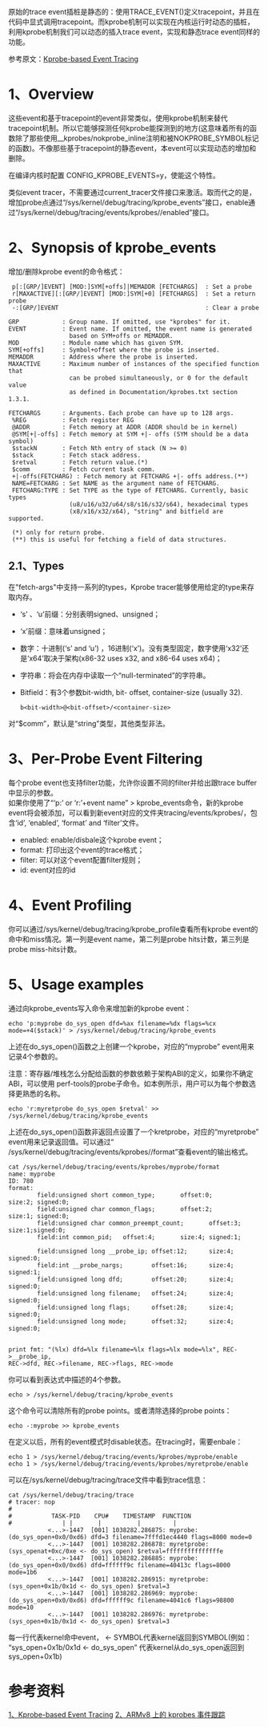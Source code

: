 
原始的trace event插桩是静态的：使用TRACE_EVENT()定义tracepoint，并且在代码中显式调用tracepoint。而kprobe机制可以实现在内核运行时动态的插桩，利用kprobe机制我们可以动态的插入trace event，实现和静态trace event同样的功能。

参考原文：[Kprobe-based Event Tracing](https://www.kernel.org/doc/html/latest/trace/kprobetrace.html)

# 1、Overview

这些event和基于tracepoint的event非常类似，使用kprobe机制来替代tracepoint机制。所以它能够探测任何kprobe能探测到的地方(这意味着所有的函数除了那些使用__kprobes/nokprobe_inline注明和被NOKPROBE_SYMBOL标记的函数)。不像那些基于tracepoint的静态event，本event可以实现动态的增加和删除。

在编译内核时配置 CONFIG_KPROBE_EVENTS=y，使能这个特性。

类似event tracer，不需要通过current_tracer文件接口来激活。取而代之的是，增加probe点通过“/sys/kernel/debug/tracing/kprobe_events”接口，enable通过“/sys/kernel/debug/tracing/events/kprobes/<EVENT>/enabled”接口。

# 2、Synopsis of kprobe_events

增加/删除kprobe event的命令格式：

```
 p[:[GRP/]EVENT] [MOD:]SYM[+offs]|MEMADDR [FETCHARGS]  : Set a probe
 r[MAXACTIVE][:[GRP/]EVENT] [MOD:]SYM[+0] [FETCHARGS]  : Set a return probe
 -:[GRP/]EVENT                                         : Clear a probe

GRP            : Group name. If omitted, use "kprobes" for it.
EVENT          : Event name. If omitted, the event name is generated
                 based on SYM+offs or MEMADDR.
MOD            : Module name which has given SYM.
SYM[+offs]     : Symbol+offset where the probe is inserted.
MEMADDR        : Address where the probe is inserted.
MAXACTIVE      : Maximum number of instances of the specified function that
                 can be probed simultaneously, or 0 for the default value
                 as defined in Documentation/kprobes.txt section 1.3.1.

FETCHARGS      : Arguments. Each probe can have up to 128 args.
 %REG          : Fetch register REG
 @ADDR         : Fetch memory at ADDR (ADDR should be in kernel)
 @SYM[+|-offs] : Fetch memory at SYM +|- offs (SYM should be a data symbol)
 $stackN       : Fetch Nth entry of stack (N >= 0)
 $stack        : Fetch stack address.
 $retval       : Fetch return value.(*)
 $comm         : Fetch current task comm.
 +|-offs(FETCHARG) : Fetch memory at FETCHARG +|- offs address.(**)
 NAME=FETCHARG : Set NAME as the argument name of FETCHARG.
 FETCHARG:TYPE : Set TYPE as the type of FETCHARG. Currently, basic types
                 (u8/u16/u32/u64/s8/s16/s32/s64), hexadecimal types
                 (x8/x16/x32/x64), "string" and bitfield are supported.

 (*) only for return probe.
 (**) this is useful for fetching a field of data structures.
```

## 2.1、Types

在"fetch-args"中支持一系列的types，Kprobe tracer能够使用给定的type来存取内存。

-  ‘s’ 、‘u’前缀：分别表明signed、unsigned；
-  ‘x’前缀：意味着unsigned；
-  数字：十进制(‘s’ and ‘u’) ，16进制(‘x’)。没有类型固定，数字使用‘x32’还是‘x64’取决于架构(x86-32 uses x32, and x86-64 uses x64)；
-  字符串：将会在内存中读取一个“null-terminated”的字符串。
-  Bitfield：有3个参数bit-width, bit- offset, container-size (usually 32).
    
    ```
    b<bit-width>@<bit-offset>/<container-size>
    ```

对“$comm”，默认是“string”类型，其他类型非法。

# 3、Per-Probe Event Filtering

每个probe event也支持filter功能，允许你设置不同的filter并给出跟trace buffer中显示的参数。  
如果你使用了“‘p:’ or ‘r:’+event name” > kprobe_events命令，新的kprobe event将会被添加，可以看到新event对应的文件夹tracing/events/kprobes/<EVENT>，包含‘id’, ‘enabled’, ‘format’ and ‘filter’文件。

- enabled: enable/disbale这个kprobe event；
- format: 打印出这个event的trace格式；
- filter: 可以对这个event配置filter规则；
- id: event对应的id

# 4、Event Profiling

你可以通过/sys/kernel/debug/tracing/kprobe_profile查看所有kprobe event的命中和miss情况。第一列是event name，第二列是probe hits计数，第三列是probe miss-hits计数。

# 5、Usage examples

通过向kprobe_events写入命令来增加新的kprobe event：

```
echo 'p:myprobe do_sys_open dfd=%ax filename=%dx flags=%cx mode=+4($stack)' > /sys/kernel/debug/tracing/kprobe_events
```
上述在do_sys_open()函数之上创建一个kprobe，对应的“myprobe” event用来记录4个参数的。

注意：寄存器/堆栈怎么分配给函数的参数依赖于架构ABI的定义，如果你不确定ABI，可以使用 perf-tools的probe子命令。如本例所示，用户可以为每个参数选择更熟悉的名称。

```
echo 'r:myretprobe do_sys_open $retval' >> /sys/kernel/debug/tracing/kprobe_events
```

上述在do_sys_open()函数非返回点设置了一个kretprobe，对应的“myretprobe” event用来记录返回值。可以通过“ /sys/kernel/debug/tracing/events/kprobes/<EVENT>/format”查看event的输出格式。

```
cat /sys/kernel/debug/tracing/events/kprobes/myprobe/format
name: myprobe
ID: 780
format:
        field:unsigned short common_type;       offset:0;       size:2; signed:0;
        field:unsigned char common_flags;       offset:2;       size:1; signed:0;
        field:unsigned char common_preempt_count;       offset:3; size:1;signed:0;
        field:int common_pid;   offset:4;       size:4; signed:1;

        field:unsigned long __probe_ip; offset:12;      size:4; signed:0;
        field:int __probe_nargs;        offset:16;      size:4; signed:1;
        field:unsigned long dfd;        offset:20;      size:4; signed:0;
        field:unsigned long filename;   offset:24;      size:4; signed:0;
        field:unsigned long flags;      offset:28;      size:4; signed:0;
        field:unsigned long mode;       offset:32;      size:4; signed:0;


print fmt: "(%lx) dfd=%lx filename=%lx flags=%lx mode=%lx", REC->__probe_ip,
REC->dfd, REC->filename, REC->flags, REC->mode
```

你可以看到表达式中描述的4个参数。

```
echo > /sys/kernel/debug/tracing/kprobe_events
```

这个命令可以清除所有的probe points。或者清除选择的probe points：

```
echo -:myprobe >> kprobe_events
```

在定义以后，所有的event模式时disable状态。在tracing时，需要enbale：

```
echo 1 > /sys/kernel/debug/tracing/events/kprobes/myprobe/enable
echo 1 > /sys/kernel/debug/tracing/events/kprobes/myretprobe/enable
```

可以在/sys/kernel/debug/tracing/trace文件中看到trace信息：

```
cat /sys/kernel/debug/tracing/trace
# tracer: nop
#
#           TASK-PID    CPU#    TIMESTAMP  FUNCTION
#              | |       |          |         |
           <...>-1447  [001] 1038282.286875: myprobe: (do_sys_open+0x0/0xd6) dfd=3 filename=7fffd1ec4440 flags=8000 mode=0
           <...>-1447  [001] 1038282.286878: myretprobe: (sys_openat+0xc/0xe <- do_sys_open) $retval=fffffffffffffffe
           <...>-1447  [001] 1038282.286885: myprobe: (do_sys_open+0x0/0xd6) dfd=ffffff9c filename=40413c flags=8000 mode=1b6
           <...>-1447  [001] 1038282.286915: myretprobe: (sys_open+0x1b/0x1d <- do_sys_open) $retval=3
           <...>-1447  [001] 1038282.286969: myprobe: (do_sys_open+0x0/0xd6) dfd=ffffff9c filename=4041c6 flags=98800 mode=10
           <...>-1447  [001] 1038282.286976: myretprobe: (sys_open+0x1b/0x1d <- do_sys_open) $retval=3
```
每一行代表kernel命中event， <- SYMBOL代表kernel返回到SYMBOL(例如： “sys_open+0x1b/0x1d <- do_sys_open” 代表kernel从do_sys_open返回到sys_open+0x1b)


# 参考资料

[1、Kprobe-based Event Tracing](https://www.kernel.org/doc/html/latest/trace/kprobetrace.html)
[2、ARMv8 上的 kprobes 事件跟踪](https://linux.cn/article-9098-1.html)